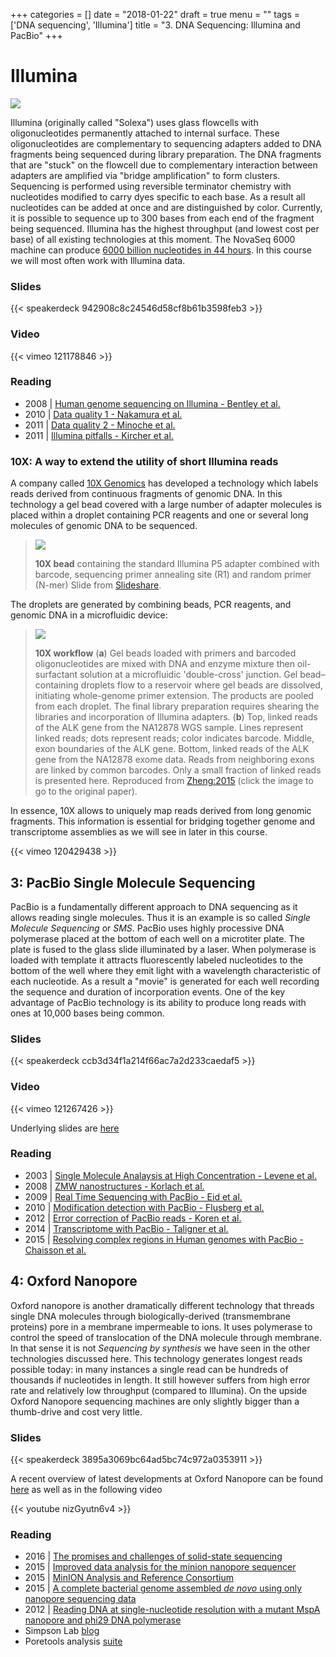 +++
categories = []
date = "2018-01-22"
draft = true
menu = ""
tags = ['DNA sequencing', 'Illumina']
title = "3. DNA Sequencing: Illumina and PacBio"
+++

# Illumina

![](/img/illumina_pseudocolor.png)

Illumina (originally called "Solexa") uses glass flowcells with oligonucleotides permanently attached to internal surface. These oligonucleotides are complementary to sequencing adapters added to DNA fragments being sequenced during library preparation. The DNA fragments that are "stuck" on the flowcell due to complementary interaction between adapters are amplified via "bridge amplification" to form clusters. Sequencing is performed using reversible terminator chemistry with nucleotides modified to carry dyes specific to each base. As a result all nucleotides can be added at once and are distinguished by color. Currently, it is possible to sequence up to 300 bases from each end of the fragment being sequenced. Illumina has the highest throughput (and lowest cost per base) of all existing technologies at this moment. The NovaSeq 6000 machine can produce [6000 billion nucleotides in 44 hours](https://www.illumina.com/systems/sequencing-platforms.html). In this course we will most often work with Illumina data.

### Slides

{{< speakerdeck 942908c8c24546d58cf8b61b3598feb3 >}}

### Video

{{< vimeo 121178846 >}}

### Reading

* 2008 | [Human genome sequencing on Illumina - Bentley et al.](http://www.nature.com/nature/journal/v456/n7218/pdf/nature07517.pdf)
* 2010 | [Data quality 1 - Nakamura et al.](http://nar.oxfordjournals.org/content/39/13/e90.full-text-lowres.pdf)
* 2011 | [Data quality 2 - Minoche et al.](http://genomebiology.com/content/pdf/gb-2011-12-11-r112.pdf)
* 2011 | [Illumina pitfalls - Kircher et al.](http://www.biomedcentral.com/content/pdf/1471-2164-12-382.pdf)

### 10X: A way to extend the utility of short Illumina reads

A company called [10X Genomics](http://www.10xgenomics.com/technology/) has developed a technology which labels reads derived from continuous fragments of genomic DNA. In this technology a gel bead covered with a large number of adapter molecules is placed within a droplet containing PCR reagents and one or several long molecules of genomic DNA to be sequenced. 

> ![](/img/10x.png)
>
> **10X bead** containing the standard Illumina P5 adapter combined with barcode, sequencing primer annealing site (R1) and random primer (N-mer) Slide from [Slideshare](http://www.slideshare.net/GenomeInABottle/aug2015-analysis-team-04-10x-genomics).

The droplets are generated by combining beads, PCR reagents, and genomic DNA in a microfluidic device:

> [![](/img/10x-overview.jpg)](http://www.nature.com/nbt/journal/v34/n3/fig_tab/nbt.3432_F1.html)
>
> **10X workflow** (**a**) Gel beads loaded with primers and barcoded oligonucleotides are mixed with DNA and enzyme mixture then oil-surfactant solution at a microfluidic 'double-cross' junction. Gel bead–containing droplets flow to a reservoir where gel beads are dissolved, initiating whole-genome primer extension. The products are pooled from each droplet. The final library preparation requires shearing the libraries and incorporation of Illumina adapters. (**b**) Top, linked reads of the ALK gene from the NA12878 WGS sample. Lines represent linked reads; dots represent reads; color indicates barcode. Middle, exon boundaries of the ALK gene. Bottom, linked reads of the ALK gene from the NA12878 exome data. Reads from neighboring exons are linked by common barcodes. Only a small fraction of linked reads is presented here. Reproduced from [Zheng:2015](http://www.nature.com/nbt/journal/v34/n3/full/nbt.3432.html) (click the image to go to the original paper).

In essence, 10X allows to uniquely map reads derived from long genomic fragments. This information is essential for bridging together genome and transcriptome assemblies as we will see in later in this course. 

{{< vimeo 120429438 >}}


## 3: PacBio Single Molecule Sequencing

PacBio is a fundamentally different approach to DNA sequencing as it allows reading single molecules. Thus it is an example is so called _Single Molecule Sequencing_ or _SMS_. PacBio uses highly processive DNA polymerase placed at the bottom of each well on a microtiter plate. The plate is fused to the glass slide illuminated by a laser. When polymerase is loaded with template it attracts fluorescently labeled nucleotides to the bottom of the well where they emit light with a wavelength characteristic of each nucleotide. As a result a "movie" is generated for each well recording the sequence and duration of incorporation events. One of the key advantage of PacBio technology is its ability to produce long reads with ones at 10,000 bases being common. 

### Slides

{{< speakerdeck ccb3d34f1a214f66ac7a2d233caedaf5 >}}

### Video

{{< vimeo 121267426 >}}

Underlying slides are [here](https://speakerdeck.com/nekrut/ngs-technologies-pacific-biosceinces)

### Reading

* 2003 | [Single Molecule Analaysis at High Concentration - Levene et al.](http://www.sciencemag.org/content/299/5607/682.full.pdf)
* 2008 | [ZMW nanostructures - Korlach et al.](http://www.pnas.org/content/105/4/1176.full)
* 2009 | [Real Time Sequencing with PacBio - Eid et al.](http://www.sciencemag.org/content/323/5910/133.full)
* 2010 | [Modification detection with PacBio - Flusberg et al.](http://www.nature.com/nmeth/journal/v7/n6/pdf/nmeth.1459.pdf)
* 2012 | [Error correction of PacBio reads - Koren et al.](http://www.nature.com/nbt/journal/v30/n7/pdf/nbt.2280.pdf)
* 2014 | [Transcriptome with PacBio - Taligner et al.](http://www.pnas.org/cgi/doi/10.1073/pnas.1400447111)
* 2015 | [Resolving complex regions in Human genomes with PacBio - Chaisson et al.](http://dx.doi.org/10.1038/nature13907)

## 4: Oxford Nanopore

Oxford nanopore is another dramatically different technology that threads single DNA molecules through biologically-derived (transmembrane proteins) pore in a membrane impermeable to ions. It uses polymerase to control the speed of translocation of the DNA molecule through membrane. In that sense it is not _Sequencing by synthesis_ we have seen in the other technologies discussed here. This technology generates longest reads possible today: in many instances a single read can be hundreds of thousands if nucleotides in length. It still however suffers from high error rate and relatively low throughput (compared to Illumina). On the upside Oxford Nanopore sequencing machines are only slightly bigger than a thumb-drive and cost very little. 

### Slides

{{< speakerdeck 3895a3069bc64ad5bc74c972a0353911 >}}

A recent overview of latest developments at Oxford Nanopore can be found [here](https://github.com/lmmx/talk-transcripts/blob/master/Nanopore/NoThanksIveAlreadyGotOne.md) as well as in the following video

{{< youtube nizGyutn6v4 >}}

### Reading

* 2016 | [The promises and challenges of solid-state sequencing](http://nature.com/nnano/journal/v11/n2/full/nnano.2016.9.html)
* 2015 | [Improved data analysis for the minion nanopore sequencer](http://nature.com/nmeth/journal/v12/n4/full/nmeth.3290.html)
* 2015 | [MinION Analysis and Reference Consortium](https://www.ncbi.nlm.nih.gov/pmc/articles/PMC4722697/)
* 2015 | [A complete bacterial genome assembled *de novo* using only nanopore sequencing data](http://www.nature.com/nmeth/journal/v12/n8/full/nmeth.3444.html)
* 2012 | [Reading DNA at single-nucleotide resolution with a mutant MspA nanopore and phi29 DNA polymerase](http://nature.com/nbt/journal/v30/n4/full/nbt.2171.html)
* Simpson Lab [blog](http://simpsonlab.github.io/2015/04/08/eventalign/)
* Poretools analysis [suite](http://poretools.readthedocs.org/)
